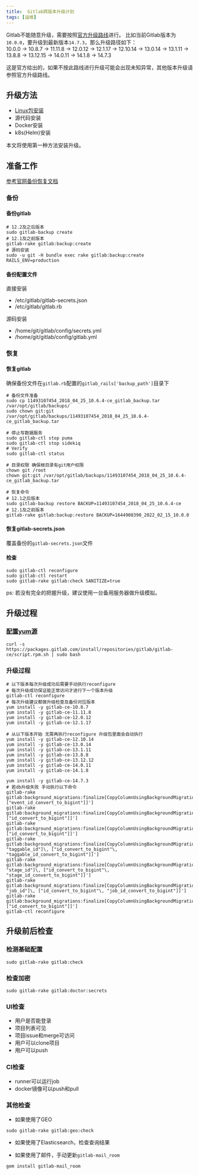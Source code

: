 ```yaml
---
title:  Gitlab跨版本升级计划
tags: [运维]
---
```


Gitlab不能随意升级，需要按照[官方升级路线](https://docs.gitlab.com/ee/update/index.html#upgrade-paths)进行。
比如当前Gitlab版本为`10.0.0`，要升级到最新版本`14.7.3`，那么升级路径如下：  
10.0.0 -> 10.8.7 -> 11.11.8 -> 12.0.12 -> 12.1.17 -> 12.10.14 -> 13.0.14 -> 13.1.11 -> 13.8.8 -> 13.12.15 -> 14.0.11 -> 14.1.8 -> 14.7.3

这是官方给出的，如果不按此路线进行升级可能会出现未知异常，其他版本升级请参照官方升级路线。

## 升级方法

- [Linux包安装](https://docs.gitlab.com/ee/update/package/)
- 源代码安装
- Docker安装
- k8s(Helm)安装

本文将使用第一种方法安装升级。

## 准备工作

[参考官网备份恢复文档](https://docs.gitlab.com/ee/raketasks/backup_restore.html)

### 备份
#### 备份gitlab
```shell
# 12.2及之后版本
sudo gitlab-backup create
# 12.1及之前版本
gitlab-rake gitlab:backup:create
# 源码安装
sudo -u git -H bundle exec rake gitlab:backup:create RAILS_ENV=production
```

#### 备份配置文件

直接安装
- /etc/gitlab/gitlab-secrets.json
- /etc/gitlab/gitlab.rb

源码安装

- /home/git/gitlab/config/secrets.yml
- /home/git/gitlab/config/gitlab.yml

### 恢复
#### 恢复gitlab

确保备份文件在`gitlab.rb`配置的`gitlab_rails['backup_path']`目录下
```shell
# 备份文件准备
sudo cp 11493107454_2018_04_25_10.6.4-ce_gitlab_backup.tar /var/opt/gitlab/backups/
sudo chown git:git /var/opt/gitlab/backups/11493107454_2018_04_25_10.6.4-ce_gitlab_backup.tar

# 停止写数据服务
sudo gitlab-ctl stop puma
sudo gitlab-ctl stop sidekiq
# Verify
sudo gitlab-ctl status

# 目录权限 确保根目录有git用户权限
chown git /root
chown git:git /var/opt/gitlab/backups/11493107454_2018_04_25_10.6.4-ce_gitlab_backup.tar

# 恢复命令
# 12.1之后版本
sudo gitlab-backup restore BACKUP=11493107454_2018_04_25_10.6.4-ce
# 12.1及之前版本
gitlab-rake gitlab:backup:restore BACKUP=1644908390_2022_02_15_10.0.0
```

#### 恢复gitlab-secrets.json

覆盖备份的`gitlab-secrets.json`文件

#### 检查
```shell
sudo gitlab-ctl reconfigure
sudo gitlab-ctl restart
sudo gitlab-rake gitlab:check SANITIZE=true
```
ps: 若没有完全的把握升级，建议使用一台备用服务器做升级模拟。

## 升级过程
### [配置yum源](https://packages.gitlab.com/gitlab/gitlab-ce/install#manual-rpm)

```shell
curl -s https://packages.gitlab.com/install/repositories/gitlab/gitlab-ce/script.rpm.sh | sudo bash
```

### 升级过程

```shell
# 以下版本每次升级成功后需要手动执行reconfigure
# 每次升级成功保证能正常访问才进行下一个版本升级
gitlab-ctl reconfigure
# 每次升级建议都做升级检查及备份对应版本
yum install -y gitlab-ce-10.8.7
yum install -y gitlab-ce-11.11.8
yum install -y gitlab-ce-12.0.12
yum install -y gitlab-ce-12.1.17

# 从以下版本开始 无需再执行reconfigure 升级包里面会自动执行
yum install -y gitlab-ce-12.10.14
yum install -y gitlab-ce-13.0.14
yum install -y gitlab-ce-13.1.11
yum install -y gitlab-ce-13.8.8
yum install -y gitlab-ce-13.12.12
yum install -y gitlab-ce-14.0.11
yum install -y gitlab-ce-14.1.8

yum install -y gitlab-ce-14.7.3
# 若db升级失败 手动执行以下命令
gitlab-rake gitlab:background_migrations:finalize[CopyColumnUsingBackgroundMigrationJob,push_event_payloads,event_id,'[["event_id"]\, ["event_id_convert_to_bigint"]]']
gitlab-rake gitlab:background_migrations:finalize[CopyColumnUsingBackgroundMigrationJob,events,id,'[["id"]\, ["id_convert_to_bigint"]]']
gitlab-rake gitlab:background_migrations:finalize[CopyColumnUsingBackgroundMigrationJob,ci_stages,id,'[["id"]\, ["id_convert_to_bigint"]]']
gitlab-rake gitlab:background_migrations:finalize[CopyColumnUsingBackgroundMigrationJob,taggings,id,'[["id"\, "taggable_id"]\, ["id_convert_to_bigint"\, "taggable_id_convert_to_bigint"]]']
gitlab-rake gitlab:background_migrations:finalize[CopyColumnUsingBackgroundMigrationJob,ci_builds,id,'[["id"\, "stage_id"]\, ["id_convert_to_bigint"\, "stage_id_convert_to_bigint"]]']
gitlab-rake gitlab:background_migrations:finalize[CopyColumnUsingBackgroundMigrationJob,ci_job_artifacts,id,'[["id"\, "job_id"]\, ["id_convert_to_bigint"\, "job_id_convert_to_bigint"]]']
gitlab-rake gitlab:background_migrations:finalize[CopyColumnUsingBackgroundMigrationJob,ci_builds_metadata,id,'[["id"]\, ["id_convert_to_bigint"]]']
gitlab-ctl reconfigure
```

## 升级前后检查
### 检测基础配置
```shell
sudo gitlab-rake gitlab:check
```

### 检查加密
```shell
sudo gitlab-rake gitlab:doctor:secrets
```

### UI检查
- 用户是否能登录
- 项目列表可见
- 项目issue和merge可访问
- 用户可以clone项目
- 用户可以push

### CI检查
- runner可以运行job
- docker镜像可以push和pull

### 其他检查

- 如果使用了GEO
```shell
sudo gitlab-rake gitlab:geo:check
```

- 如果使用了Elasticsearch，检查查询结果

- 如果使用了邮件，手动更新`gitlab-mail_room`
```shell
gem install gitlab-mail_room
```